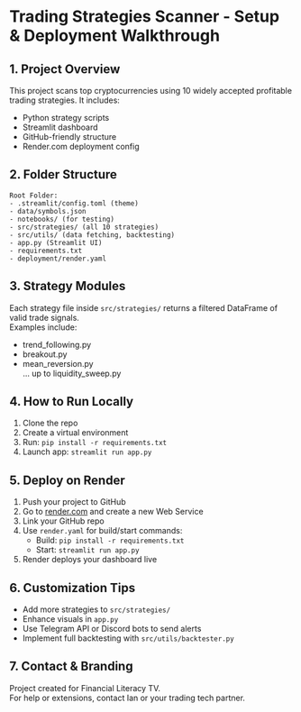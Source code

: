 
# Trading Strategies Scanner - Setup & Deployment Walkthrough

## 1. Project Overview
This project scans top cryptocurrencies using 10 widely accepted profitable trading strategies. It includes:
- Python strategy scripts  
- Streamlit dashboard  
- GitHub-friendly structure  
- Render.com deployment config  

## 2. Folder Structure
```
Root Folder:
- .streamlit/config.toml (theme)
- data/symbols.json
- notebooks/ (for testing)
- src/strategies/ (all 10 strategies)
- src/utils/ (data fetching, backtesting)
- app.py (Streamlit UI)
- requirements.txt
- deployment/render.yaml
```

## 3. Strategy Modules
Each strategy file inside `src/strategies/` returns a filtered DataFrame of valid trade signals.  
Examples include:
- trend_following.py  
- breakout.py  
- mean_reversion.py  
... up to liquidity_sweep.py

## 4. How to Run Locally
1. Clone the repo  
2. Create a virtual environment  
3. Run: `pip install -r requirements.txt`  
4. Launch app: `streamlit run app.py`

## 5. Deploy on Render
1. Push your project to GitHub  
2. Go to [render.com](https://render.com) and create a new Web Service  
3. Link your GitHub repo  
4. Use `render.yaml` for build/start commands:  
   - Build: `pip install -r requirements.txt`  
   - Start: `streamlit run app.py`  
5. Render deploys your dashboard live

## 6. Customization Tips
- Add more strategies to `src/strategies/`  
- Enhance visuals in `app.py`  
- Use Telegram API or Discord bots to send alerts  
- Implement full backtesting with `src/utils/backtester.py`

## 7. Contact & Branding
Project created for Financial Literacy TV.  
For help or extensions, contact Ian or your trading tech partner.
